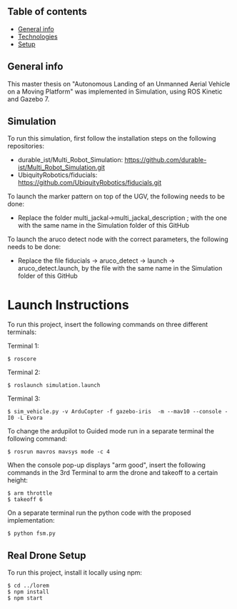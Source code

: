 ## Table of contents
* [General info](#general-info)
* [Technologies](#technologies)
* [Setup](#setup)

## General info
This master thesis on "Autonomous Landing of an Unmanned Aerial Vehicle on a Moving Platform" was implemented in Simulation, using ROS Kinetic and Gazebo 7.
	
## Simulation
To run this simulation, first follow the installation steps on the following repositories:
* durable_ist/Multi_Robot_Simulation: https://github.com/durable-ist/Multi_Robot_Simulation.git
*  UbiquityRobotics/fiducials: https://github.com/UbiquityRobotics/fiducials.git

To launch the marker pattern on top of the UGV, the following needs to be done:
* Replace the folder multi_jackal->multi_jackal_description ; with the one with the same name in the Simulation folder of this GitHub

To launch the aruco detect node with the correct parameters, the following needs to be done:
* Replace the file fiducials -> aruco_detect -> launch -> aruco_detect.launch, by the file with the same name in the Simulation folder of this GitHub

# Launch Instructions
To run this project, insert the following commands on three different terminals:

Terminal 1:
```
$ roscore
```

Terminal 2:
```
$ roslaunch simulation.launch
```

Terminal 3:
```
$ sim_vehicle.py -v ArduCopter -f gazebo-iris  -m --mav10 --console -I0 -L Evora
```

To change the ardupilot to Guided mode run in a separate terminal the following command:

```
$ rosrun mavros mavsys mode -c 4
```

When the console pop-up displays "arm good", insert the following commands in the 3rd Terminal to arm the drone and takeoff to a certain height:

```
$ arm throttle
$ takeoff 6
```

On a separate terminal run the python code with the proposed implementation:
```
$ python fsm.py
```

	
## Real Drone Setup
To run this project, install it locally using npm:

```
$ cd ../lorem
$ npm install
$ npm start
```